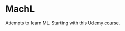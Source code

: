 # MachL

Attempts to learn ML. Starting with this [Udemy course](https://www.udemy.com/machinelearning/).